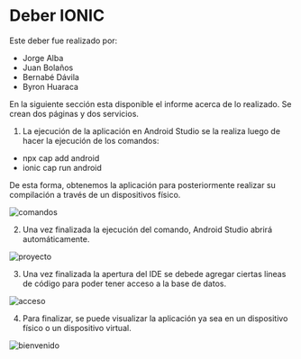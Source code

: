 # Deber IONIC

Este deber fue realizado por: 
  - Jorge Alba
  - Juan Bolaños
  - Bernabé Dávila
  - Byron Huaraca
	
En la siguiente sección esta disponible el informe acerca de lo realizado. Se crean dos páginas y dos servicios.


1. La ejecución de la aplicación en Android Studio se la realiza luego de hacer la ejecución de los comandos: 
  - npx cap add android
  - ionic cap run android  

De esta forma, obtenemos la aplicación para posteriormente realizar su compilación a través de un dispositivos físico.

![comandos](https://user-images.githubusercontent.com/58042215/143905896-a3716454-9a76-4e35-9d38-b6ae12f6cef4.PNG)  

2. Una vez finalizada la ejecución del comando, Android Studio abrirá automáticamente.  

![proyecto](https://user-images.githubusercontent.com/58042215/143906687-69226742-20f9-4bae-96fd-449ffed9c359.PNG)

3. Una vez finalizada la apertura del IDE se debede agregar ciertas lineas de código para poder tener acceso a la base de datos.

![acceso](https://user-images.githubusercontent.com/58042215/143907101-6a730db2-8055-4743-87ce-a9d4f0ee217b.PNG)

4. Para finalizar, se puede visualizar la aplicación ya sea en un dispositivo físico o un dispositivo virtual.

![bienvenido](https://user-images.githubusercontent.com/58042215/143907809-e8fcaa28-d0e8-45ff-aaa8-03ba0946d621.PNG)




